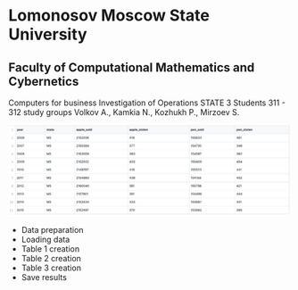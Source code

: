 # Lomonosov Moscow State University
## Faculty of Computational Mathematics and Cybernetics

Computers for business Investigation of Operations
				STATE 3
Students 311 - 312 study groups
Volkov A., Kamkia N., Kozhukh P., Mirzoev S.

![alt text](table.png "Описание будет тут")​

- Data preparation
- Loading data
- Table 1 creation
- Table 2 creation
- Table 3 creation
- Save results
